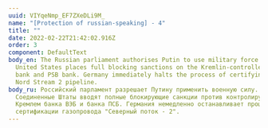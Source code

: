 ```yaml
---
uuid: VIYqeNmp_EF7ZXeDLi9M_
name: "[Protection of russian-speaking] - 4"
title: ""
date: 2022-02-22T21:42:02.916Z
order: 3
component: DefaultText
body_en: The Russian parliament authorises Putin to use military force. The
  United States places full blocking sanctions on the Kremlin-controlled VEB
  bank and PSB bank. Germany immediately halts the process of certifying the
  Nord Stream 2 pipeline.
body_ru: Российский парламент разрешает Путину применить военную силу.
  Соединенные Штаты вводят полные блокирующие санкции против контролируемых
  Кремлем банка ВЭБ и банка ПСБ. Германия немедленно останавливает процесс
  сертификации газопровода "Северный поток - 2".
---
```

